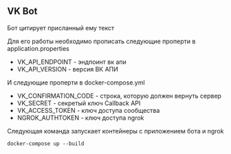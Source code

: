 ## VK Bot

Бот цитирует присланный ему текст

Для его работы необходимо прописать следующие проперти в application.properties

* VK_API_ENDPOINT - эндпоинт вк апи
* VK_API_VERSION - версия ВК АПИ

И cледующие проперти в docker-compose.yml 

* VK_CONFIRMATION_CODE - строка, которую должен вернуть сервер
* VK_SECRET - секретый ключ Callback API
* VK_ACCESS_TOKEN - ключ доступа сообщества
* NGROK_AUTHTOKEN - ключ доступа ngrok

Следующая команда запускает контейнеры с приложением бота и ngrok 
```
docker-compose up --build  
```

